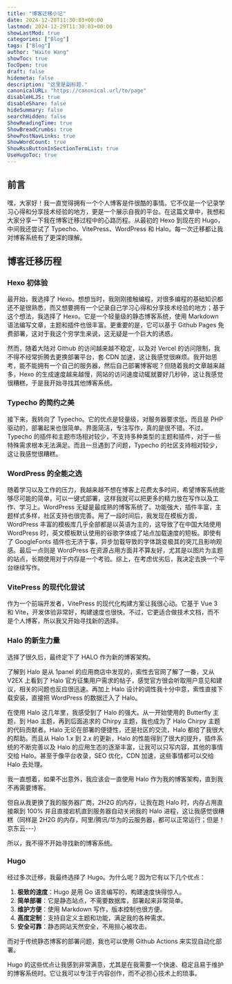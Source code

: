 ```yaml
---
title: "博客迁移小记"
date: 2024-12-28T11:30:03+00:00
lastmod: 2024-12-29T11:30:03+00:00
showLastMod: true
categories: ["Blog"]
tags: ["Blog"]
author: "Waite Wang"
showToc: true
TocOpen: true
draft: false
hidemeta: false
description: "这里是副标题."
canonicalURL: "https://canonical.url/to/page"
disableHLJS: true
disableShare: false
hideSummary: false
searchHidden: false
ShowReadingTime: true
ShowBreadCrumbs: true
ShowPostNavLinks: true
ShowWordCount: true
ShowRssButtonInSectionTermList: true
UseHugoToc: true
---
```


## 前言

嘿，大家好！我一直觉得拥有一个个人博客是件很酷的事情。它不仅是一个记录学习心得和分享技术经验的地方，更是一个展示自我的平台。在这篇文章中，我想和大家分享一下我在博客迁移过程中的心路历程。从最初的 Hexo 到现在的 Hugo，中间我还尝试了 Typecho、VitePress、WordPress 和 Halo。每一次迁移都让我对博客系统有了更深的理解。

## 博客迁移历程

### Hexo 初体验

最开始，我选择了 Hexo。想想当时，我刚刚接触编程，对很多编程的基础知识都还不是很熟悉，而又想要拥有一个记录自己学习心得和分享技术经验的地方；基于这个想法，我选择了 Hexo。它是一个轻量级的静态博客系统，使用 Markdown 语法编写文章，主题和插件也很丰富。更重要的是，它可以基于 Github Pages 免费部署，这对于我这个穷学生来说，这无疑是一个巨大的诱惑。

然而，随着大陆对 Github 的访问越来越不稳定，以及对 Vercel 的访问限制，我不得不经常折腾去更换部署平台，套 CDN 加速，这让我感觉很麻烦。我开始思考，能不能拥有一个自己的服务器，然后自己部署博客呢？但随着我的文章越来越多，Hexo 的生成速度越来越慢，网站的访问速度动辄就要好几秒钟，这让我感觉很糟糕，于是我开始寻找其他博客系统。

### Typecho 的简约之美

接下来，我转向了 Typecho。它的优点是轻量级，对服务器要求低，而且是 PHP 驱动的，部署起来也很简单。界面简洁，专注写作，真的是很不错。不过，Typecho 的插件和主题市场相对较少，不支持多种类型的主题和插件，对于一些特殊需求根本无法满足。而且一旦遇到了问题，Typecho 的社区支持相对较少，这让我感觉很糟糕。

### WordPress 的全能之选

随着学习以及工作的压力，我越来越不想在博客上花费太多时间，希望博客系统能够尽可能的简单，可以一键式部署，这样我就可以把更多的精力放在写作以及工作、学习上。WordPress 无疑是最成熟的博客系统了。功能强大，插件丰富，主题样式多样，社区支持也很完善。用了一段时间后，我发现在模板方面，WordPress 丰富的模板库几乎全部都是以英语为主的，这导致了在中国大陆使用 WordPress 时，英文模板默认使用的谷歌字体成了站点加载速度的短板。即使有了 GoogleFonts 插件也无济于事，异步加载导致的字体跳变极其的突兀且影响观感。最后一点则是 WordPress 在资源占用方面并不算友好，尤其是以图片为主题的站点，长期使用对于内存是一个考验。综上，在考虑优劣后，我决定去换一个平台继续写作。

### VitePress 的现代化尝试

作为一个前端开发者，VitePress 的现代化构建方案让我很心动。它基于 Vue 3 和 Vite，开发体验非常好，构建速度也很快。不过，它更适合做技术文档，而不是个人博客，所以我又开始寻找新的选择。

### Halo 的新生力量

选择了很久后，最终定下了 HALO 作为新的博客架构。

了解到 Halo 是从 1panel 的应用商店中发现的，索性去官网了解了一番，又从 V2EX 上看到了 Halo 官方征集用户需求的帖子，感觉官方很会听取用户意见和建议，相关的问题也反应很迅速。再加上 Halo 设计的调性我十分中意，索性直接下载安装，直接把 WordPress 的数据迁入了 Halo。

在使用 Halo 这几年里，我感受到了 Halo 的强大。从一开始使用的 Butterfly 主题，到 Hao 主题，再到后面追求的 Chirpy 主题，我也成为了 Halo Chirpy 主题的代码贡献者。Halo 无论在部署的便捷性，还是社区的交流，Halo 都给了我很大的帮助。而且从 Halo 1.x 到 2.x 的更新，Halo 的性能得到了很大的提升，插件系统的不断完善以及 Halo 的应用生态的逐渐丰富，让我可以只写内容，其他的事情交给 Halo。甚至于像平台收录，SEO 优化，CDN 加速，这些事情都可以交给 Halo 去处理。

我一直想着，如果不出意外，我应该会一直使用 Halo 作为我的博客架构，直到我不再需要博客。

但自从我更换了我的服务器厂商，2H2G 的内存，让我在跑 Halo 时，内存占用直接飙到 100% 并且直接宕机直到服务器自动关闭我的 Halo 进程，这让我感觉很糟糕（同样是 2H2G 的内存，阿里/腾讯/华为的云服务器，都可以正常运行；但是！京东云---）

所以，我不得不开始寻找新的博客系统。

### Hugo

经过多次迁移，我最终选择了 Hugo。为什么呢？因为它有以下几个优点：

1. **极致的速度**：Hugo 是用 Go 语言编写的，构建速度快得惊人。
2. **简单部署**：它是静态站点，不需要数据库，部署起来非常简单。
3. **维护方便**：使用 Markdown 写作，版本控制也很方便。
4. **高度定制**：支持自定义主题和功能，满足我的各种需求。
5. **安全可靠**：静态网站天然安全，不用担心被攻击。

而对于传统静态博客的部署问题，我也可以使用 Github Actions 来实现自动化部署。

Hugo 的这些优点让我感到非常满意，尤其是在我需要一个快速、稳定且易于维护的博客系统时。它让我可以专注于内容创作，而不必担心技术上的琐事。
